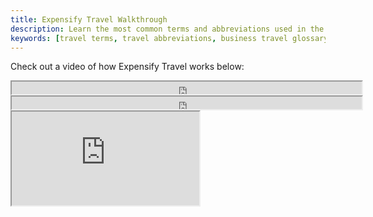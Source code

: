 ```yaml
---
title: Expensify Travel Walkthrough
description: Learn the most common terms and abbreviations used in the travel industry to better understand your bookings and travel policies.
keywords: [travel terms, travel abbreviations, business travel glossary, common travel lingo, travel vocabulary, industry jargon]
---
```


<div id="new-expensify" markdown="1">

Check out a video of how Expensify Travel works below:

<iframe src="https://drive.google.com/file/d/125j1iFdce9VP6VkDZ609TrfaaSMzdc8M/preview" allowfullscreen width="560" allow="autoplay" height="20"></iframe>

<iframe src="https://drive.google.com/file/d/125j1iFdce9VP6VkDZ609TrfaaSMzdc8M/preview" allowfullscreen width="560" height="20" allow="autoplay" ></iframe>

<iframe allowfullscreen src="https://drive.google.com/file/d/125j1iFdce9VP6VkDZ609TrfaaSMzdc8M/preview" ></iframe>
</div>
